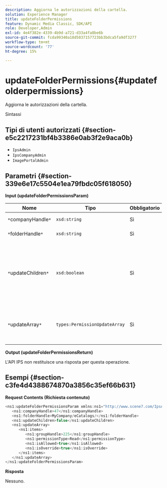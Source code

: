 ```yaml
---
description: Aggiorna le autorizzazioni della cartella.
solution: Experience Manager
title: updateFolderPermissions
feature: Dynamic Media Classic, SDK/API
role: Developer,Admin
exl-id: 4e4f382e-4339-4b9d-a721-d33a4fa8be6b
source-git-commit: fcda99340a18d5037157723bb3bdca5fa9df3277
workflow-type: tm+mt
source-wordcount: '77'
ht-degree: 15%

---
```


# updateFolderPermissions{#updatefolderpermissions}

Aggiorna le autorizzazioni della cartella.

Sintassi

## Tipi di utenti autorizzati {#section-e5c2217231bf4b3386e0ab3f2e9aca0b}

* `IpsAdmin`
* `IpsCompanyAdmin`
* `ImagePortalAdmin`

## Parametri {#section-339e6e17c5504e1ea79fbdc05f618050}

**Input (updateFolderPermissionsParam)**

| Nome | Tipo | Obbligatorio | Descrizione |
|---|---|---|---|
| `*`companyHandle`*` | `xsd:string` | Sì | Tratta l&#39;azienda. |
| `*`folderHandle`*` | `xsd:string` | Sì | Maniglia della cartella. |
| `*`updateChildren`*` | `xsd:boolean` | Sì | Determina se aggiornare gli elementi secondari con le autorizzazioni impostate per la cartella di livello principale. |
| `*`updateArray`*` | `types:PermissionUpdateArray` | Sì | Array di aggiornamenti delle autorizzazioni da applicare alla cartella. |

**Output (updateFolderPermissionsReturn)**

L&#39;API IPS non restituisce una risposta per questa operazione.

## Esempi {#section-c3fe4d4388674870a3856c35ef66b631}

**Request Contents (Richiesta contenuto)**

```java
<ns1:updateFolderPermissionsParam xmlns:ns1="http://www.scene7.com/IpsApi/xsd">
   <ns1:companyHandle>47</ns1:companyHandle>
   <ns1:folderHandle>MyCompany/eCatalogs/</ns1:folderHandle>
   <ns1:updateChildren>false</ns1:updateChildren>
   <ns1:updateArray>
      <ns1:items>
         <ns1:groupHandle>225</ns1:groupHandle>
         <ns1:permissionType>Read</ns1:permissionType>
         <ns1:isAllowed>true</ns1:isAllowed>
         <ns1:isOverride>true</ns1:isOverride>
      </ns1:items>
   </ns1:updateArray>
</ns1:updateFolderPermissionsParam>
```

**Risposta**

Nessuno.
